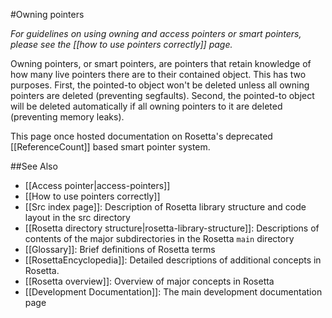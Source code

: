 #Owning pointers

*For guidelines on using owning and access pointers or smart pointers, please see the [[how to use pointers correctly]] page.*

Owning pointers, or smart pointers, are pointers that retain knowledge of how many live pointers there are to their contained object.
This has two purposes.
First, the pointed-to object won't be deleted unless all owning pointers are deleted (preventing segfaults).
Second, the pointed-to object will be deleted automatically if all owning pointers to it are deleted (preventing memory leaks).

This page once hosted documentation on Rosetta's deprecated [[ReferenceCount]] based smart pointer system.

##See Also

* [[Access pointer|access-pointers]]
* [[How to use pointers correctly]]
* [[Src index page]]: Description of Rosetta library structure and code layout in the src directory
* [[Rosetta directory structure|rosetta-library-structure]]: Descriptions of contents of the major subdirectories in the Rosetta `main` directory
* [[Glossary]]: Brief definitions of Rosetta terms
* [[RosettaEncyclopedia]]: Detailed descriptions of additional concepts in Rosetta.
* [[Rosetta overview]]: Overview of major concepts in Rosetta
* [[Development Documentation]]: The main development documentation page